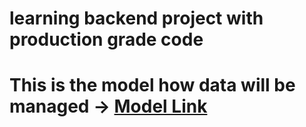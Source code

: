 # learning backend project with production grade code
# This is the model how data will be managed -> [Model Link](https://app.eraser.io/workspace/YtPqZ1VogxGy1jzIDkzj)
